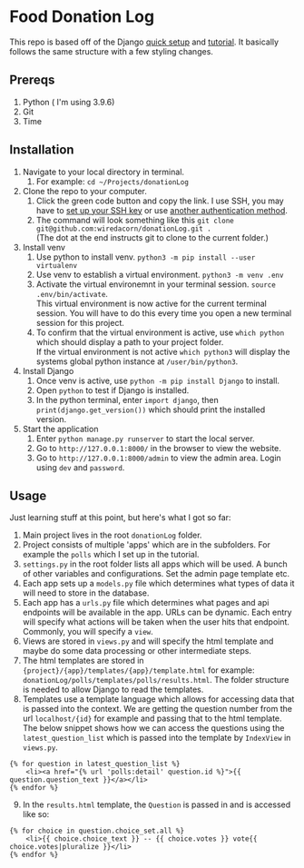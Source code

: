 # Food Donation Log

This repo is based off of the Django [quick setup](https://docs.djangoproject.com/en/4.1/intro/install/) and [tutorial](https://docs.djangoproject.com/en/4.1/intro/tutorial01/). It basically follows the same structure with a few styling changes.

## Prereqs

1. Python ( I'm using 3.9.6)
2. Git
3. Time

## Installation

1. Navigate to your local directory in terminal.
    1. For example: ```cd ~/Projects/donationLog```
2. Clone the repo to your computer.
    1. Click the green code button and copy the link. I use SSH, you may have to [set up your SSH key](https://docs.github.com/en/authentication/connecting-to-github-with-ssh/generating-a-new-ssh-key-and-adding-it-to-the-ssh-agent) or use [another authentication method](https://docs.github.com/en/authentication). 
    2. The command will look something like this ```git clone git@github.com:wiredacorn/donationLog.git .``` <br>(The dot at the end instructs git to clone to the current folder.)
2. Install venv
    1. Use python to install venv. ```python3 -m pip install --user virtualenv```
    2. Use venv to establish a virtual environment. ```python3 -m venv .env```
    3. Activate the virtual environemnt in your terminal session. ```source .env/bin/activate```. <br>This virtual environment is now active for the current terminal session. You will have to do this every time you open a new terminal session for this project.
    4. To confirm that the virtual environment is active, use ```which python``` which should display a path to your project folder. <br>If the virtual environment is not active ```which python3``` will display the systems global python instance at ```/user/bin/python3```.
3. Install Django
    1. Once venv is active, use ```python -m pip install Django``` to install.
    2. Open ```python``` to test if Django is installed.
    3. In the python terminal, enter ```import django```, then ```print(django.get_version())``` which should print the installed version.
4. Start the application
    1. Enter ```python manage.py runserver``` to start the local server.
    2. Go to ```http://127.0.0.1:8000/``` in the browser to view the website.
    3. Go to ```http://127.0.0.1:8000/admin``` to view the admin area. Login using ```dev``` and ```password```.


## Usage

Just learning stuff at this point, but here's what I got so far:

1. Main project lives in the root ```donationLog``` folder.
2. Project consists of multiple 'apps' which are in the subfolders. For example the ```polls``` which I set up in the tutorial.
3. ```settings.py``` in the root folder lists all apps which will be used. A bunch of other variables and configurations. Set the admin page template etc.
4. Each app sets up a ```models.py``` file which determines what types of data it will need to store in the database.
5. Each app has a ```urls.py``` file which determines what pages and api endpoints will be available in the app. URLs can be dynamic. Each entry will specify what actions will be taken when the user hits that endpoint. Commonly, you will specify a ```view```.
6. Views are stored in ```views.py``` and will specify the html template and maybe do some data processing or other intermediate steps.
7. The html templates are stored in ```{project}/{app}/templates/{app}/template.html``` for example: ```donationLog/polls/templates/polls/results.html```. The folder structure is needed to allow Django to read the templates.
8. Templates use a template language which allows for accessing data that is passed into the context. We are getting the question number from the url ```localhost/{id}``` for example and passing that to the html template. The below snippet shows how we can access the questions using the ```latest_question_list``` which is passed into the template by ```IndexView``` in ```views.py```.

```
{% for question in latest_question_list %}
    <li><a href="{% url 'polls:detail' question.id %}">{{ question.question_text }}</a></li>
{% endfor %}
```

9. In the ```results.html``` template, the ```Question``` is passed in and is accessed like so:
```
{% for choice in question.choice_set.all %}
    <li>{{ choice.choice_text }} -- {{ choice.votes }} vote{{ choice.votes|pluralize }}</li>
{% endfor %}
```